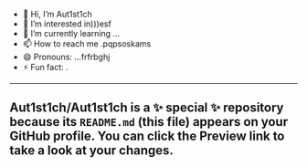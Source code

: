 - 👋 Hi, I’m Aut1st1ch 
- 👀 I’m interested in)))esf
- 🌱 I’m currently learning ...
- 📫 How to reach me .pqpsoskams
- 😄 Pronouns: ...frfrbghj
- ⚡ Fun fact: .
---
Aut1st1ch/Aut1st1ch is a ✨ special ✨ repository because its `README.md` (this file) appears on your GitHub profile.
You can click the Preview link to take a look at your changes.
---
